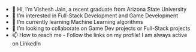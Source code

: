 - 👋 Hi, I’m Vishesh Jain, a recent graduate from Arizona State University
- 👀 I’m interested in Full-Stack Development and Game Development
- 🌱 I’m currently learning Machine Learning algorithms
- 💞️ I’m looking to collaborate on Game Dev projects or Full-Stack projects
- 📫 How to reach me - Follow the links on my profile! I am always active on LinkedIn 

<!---
blazetornado2014/blazetornado2014 is a ✨ special ✨ repository because its `README.md` (this file) appears on your GitHub profile.
You can click the Preview link to take a look at your changes.
--->
